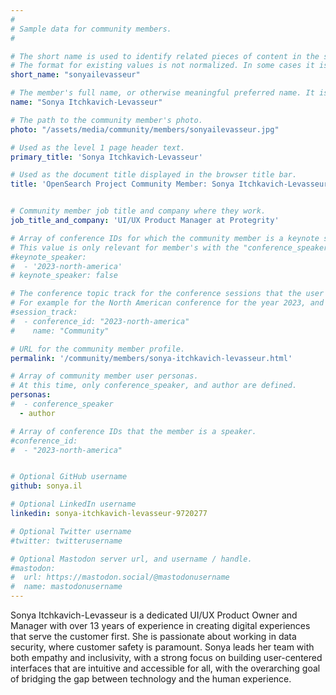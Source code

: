 ```yaml
---
#
# Sample data for community members.
#

# The short name is used to identify related pieces of content in the site. For example it is used in the "authors" array of blog posts, and it is used in the "presenters" array for OpenSearch Conference sessions to identify who is speaking.
# The format for existing values is not normalized. In some cases it is "first-initial-of-first-name" + "last-name", or matching a GitHub username, or something all together random. What is important is that it is unique within the system.
short_name: "sonyailevasseur"

# The member's full name, or otherwise meaningful preferred name. It is used in the templates for presenting content authors as well as the name of conference speakers.
name: "Sonya Itchkavich-Levasseur"

# The path to the community member's photo.
photo: "/assets/media/community/members/sonyailevasseur.jpg"

# Used as the level 1 page header text.
primary_title: 'Sonya Itchkavich-Levasseur'

# Used as the document title displayed in the browser title bar.
title: 'OpenSearch Project Community Member: Sonya Itchkavich-Levasseur'


# Community member job title and company where they work.
job_title_and_company: 'UI/UX Product Manager at Protegrity'

# Array of conference IDs for which the community member is a keynote speaker, if any, or boolean false otherwise.
# This value is only relevant for member's with the "conference_speaker" user persona.
#keynote_speaker:
#  - '2023-north-america'
# keynote_speaker: false

# The conference topic track for the conference sessions that the user is a speaker. These are shaped as an array of value pairs mapping conference ID and name. 
# For example for the North American conference for the year 2023, and the "Community" track:
#session_track: 
#  - conference_id: "2023-north-america"
#    name: "Community"

# URL for the community member profile.
permalink: '/community/members/sonya-itchkavich-levasseur.html'

# Array of community member user personas.
# At this time, only conference_speaker, and author are defined.
personas:
#  - conference_speaker
  - author

# Array of conference IDs that the member is a speaker.
#conference_id:
#  - "2023-north-america"


# Optional GitHub username
github: sonya.il

# Optional LinkedIn username
linkedin: sonya-itchkavich-levasseur-9720277

# Optional Twitter username
#twitter: twitterusername

# Optional Mastodon server url, and username / handle.
#mastodon:
#  url: https://mastodon.social/@mastodonusername
#  name: mastodonusername
---
```

Sonya Itchkavich-Levasseur is a dedicated UI/UX Product Owner and
Manager with over 13 years of experience in creating digital experiences
that serve the customer first. She is passionate about working in data
security, where customer safety is paramount. Sonya leads her team with
both empathy and inclusivity, with a strong focus on building user-centered
interfaces that are intuitive and accessible for all, with the overarching goal
of bridging the gap between technology and the human experience.